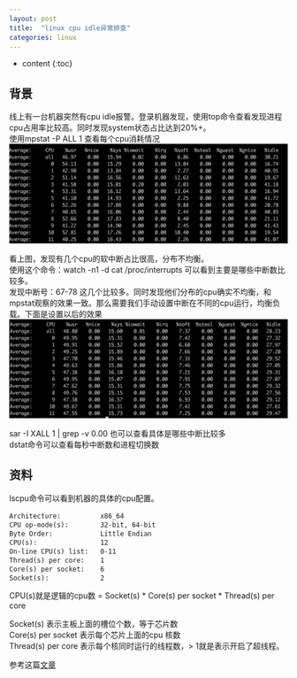 ```yaml
---
layout: post
title:  "linux cpu idle异常排查"
categories: linux
---
```


* content
{:toc}

## 背景
线上有一台机器突然有cpu idle报警。登录机器发现，使用top命令查看发现进程cpu占用率比较高。同时发现system状态占比达到20%+。<br/>
使用mpstat -P ALL 1 查看每个cpu消耗情况
![](/images/mpstat_before.png)

看上图，发现有几个cpu的软中断占比很高，分布不均衡。<br/>
使用这个命令：watch -n1 -d cat /proc/interrupts 可以看到主要是哪些中断数比较多。<br/>
发现中断号：67-78 这几个比较多。同时发现他们分布的cpu确实不均衡，和mpstat观察的效果一致。那么需要我们手动设置中断在不同的cpu运行，均衡负载。下面是设置以后的效果
![](/images/mpstat_after.png)

sar -I XALL 1 | grep -v 0.00 也可以查看具体是哪些中断比较多<br/>
dstat命令可以查看每秒中断数和进程切换数
## 资料
lscpu命令可以看到机器的具体的cpu配置。
```
Architecture:          x86_64
CPU op-mode(s):        32-bit, 64-bit
Byte Order:            Little Endian
CPU(s):                12
On-line CPU(s) list:   0-11
Thread(s) per core:    1
Core(s) per socket:    6
Socket(s):             2
```

CPU(s)就是逻辑的cpu数 = Socket(s) * Core(s) per socket * Thread(s) per core

Socket(s) 表示主板上面的槽位个数，等于芯片数<br/>
Core(s) per socket 表示每个芯片上面的cpu 核数<br/>
Thread(s) per core 表示每个核同时运行的线程数，> 1就是表示开启了超线程。<br/>

参考这篇[文章](https://unix.stackexchange.com/questions/218074/how-to-know-number-of-cores-of-a-system-in-linux)








